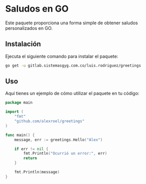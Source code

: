 # Saludos en GO

Este paquete proporciona una forma simple de obtener saludos personalizados en GO.

## Instalación

Ejecuta el siguiente comando para instalar el paquete:

```bash
go get -u gitlab.sistemasgyg.com.co/luis.rodriguez/greetings
```
## Uso
Aquí tienes un ejemplo de cómo utilizar el paquete en tu código:

```go
package main

import (
    "fmt"
    "github.com/alexroel/greetings"
)

func main() {
    message, err := greetings.Hello("Alex")

    if err != nil {
        fmt.Println("Ocurrió un error:", err)
        return
    }

    fmt.Println(message)
}

```